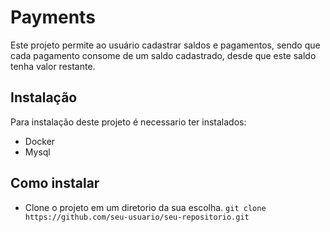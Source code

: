 # Payments

Este projeto permite ao usuário cadastrar saldos e pagamentos, sendo que cada pagamento consome de um saldo cadastrado, desde que este saldo tenha valor restante.

## Instalação

Para instalação deste projeto é necessario ter instalados:
- Docker
- Mysql

## Como instalar

- Clone o projeto em um diretorio da sua escolha.
`git clone https://github.com/seu-usuario/seu-repositorio.git`

  
